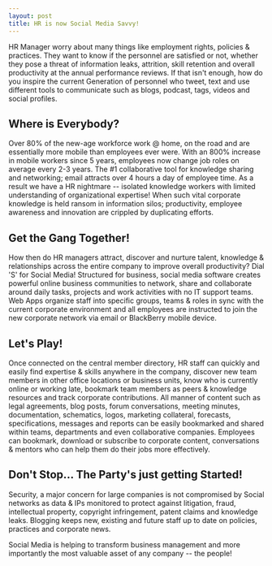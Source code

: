 ```yaml
---
layout: post
title: HR is now Social Media Savvy!
---
```


HR Manager worry about many things like employment rights, policies & practices. They want to know if the personnel are satisfied or not, whether they pose a threat of information leaks, attrition, skill retention and overall productivity at the annual performance reviews. If that isn't enough, how do you inspire the current Generation of personnel who tweet, text and use different tools to communicate such as blogs, podcast, tags, videos and social profiles.

## Where is Everybody?

Over 80% of the new-age workforce work @ home, on the road and are essentially more mobile than employees ever were. With an 800% increase in mobile workers since 5 years, employees now change job roles on average every 2-3 years. The #1 collaborative tool for knowledge sharing and networking; email attracts over 4 hours a day of employee time. As a result we have a HR nightmare -- isolated knowledge workers with limited understanding of organizational expertise! When such vital corporate knowledge is held ransom in information silos; productivity, employee awareness and innovation are crippled by duplicating efforts. 

## Get the Gang Together!

How then do HR managers attract, discover and nurture talent, knowledge & relationships across the entire company to improve overall productivity? Dial 'S' for Social Media! Structured for business, social media software creates powerful online business communities to network, share and collaborate around daily tasks, projects and work activities with no IT support teams. Web Apps organize staff into specific groups, teams & roles in sync with the current corporate environment and all employees are instructed to join the new corporate network via email or BlackBerry mobile device.

## Let's Play!

Once connected on the central member directory, HR staff can quickly and easily find expertise & skills anywhere in the company, discover new team members in other office locations or business units, know who is currently online or working late, bookmark team members as peers & knowledge resources and track corporate contributions. All manner of content such as legal agreements, blog posts, forum conversations, meeting minutes, documentation, schematics, logos, marketing collateral, forecasts, specifications, messages and reports can be easily bookmarked and shared within teams, departments and even collaborative companies. Employees can bookmark, download or subscribe to corporate content, conversations & mentors who can help them do their jobs more effectively. 

## Don't Stop... The Party's just getting Started!

Security, a major concern for large companies is not compromised by Social networks as data & IPs monitored to protect against litigation, fraud, intellectual property, copyright infringement, patent claims and knowledge leaks. Blogging keeps new, existing and future staff up to date on policies, practices and corporate news.

Social Media is helping to transform business management and more importantly the most valuable asset of any company -- the people!